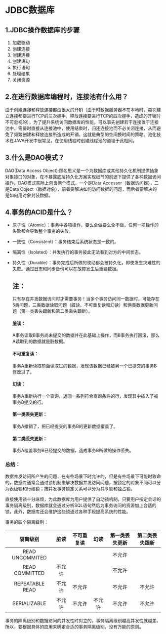 # JDBC数据库

## 1.JDBC操作数据库的步骤

1. 加载驱动
2. 创建连接
3. 创建连接
4. 创建语句
5. 执行语句
6. 处理结果
7. 关闭资源

## 2.在进行数据库编程时，连接池有什么用？

由于创建连接和释放连接都由很大的开销（由于时数据服务器不在本地时，每次建立连接都要进行TCP的三次握手，释放连接要进行TCP的四次握手，造成的开销时不可忽视的），为了提升系统访问数据库的性能，可以事先创建若干连接置于连接池中，需要时直接从连接池中，使用结束时，归还连接池而不必关闭连接，从而避免了频繁创建和释放连接所造成的开销，这就是典型的空间换时间的策略。池化技术在JAVA开发中很常见，在使用线程时创建线程池的道理于此相同。

## 3.什么是DAO模式？

DAO(Data Access Object):顾名思义是一个为数据库或其他持久化机制提供抽象对象接口的对象，在不暴露底层持久化方案实现细节的前途下提供了各种数据访问操作。DAO模式实际上包含俩个模式，一个是Data Accessor（数据访问器），二是Data Object（数据对象），前者要解决如何访问数据的问题，而后者要解决的是如何用对象封装数据。

## 4.事务的ACID是什么？

- 原子性（Atomic）：事务中各项操作，要么全做要么全不做，任何一项操作的失败都会导致整个事务的失败。

- 一致性（Consistent）：事务结束后系统状态是一致的。

- 隔离性（Isolated）：并发执行的事务彼此无法看到对方的中间状态。

- 持久性（Durable）：事务完成后所做的改动都会被持久化，即使发生灾难性的失败。通过日志和同步备份可以在故障发生后重建数据。

  ## 注：

  只有存在并发数据访问时才需要事务！当多个事务访问同一数据时，可能存在5类问题，三类数据读取问题（脏读、不可重复读和幻读）和俩类数据更新问题（第一类丢失跟新和第二类丢失跟新）。

  #### 脏读：

  A事务读取B事务尚未提交的数据并在此基础上操作，而B事务执行回滚，那么A读取到的数据就是脏数据。

  #### 不可重复读：

  事务A重新读取前面读取过的数据，发现该数据已经被另一个已提交的事务B修改过了。

  #### 幻读：

  事务A重新执行一个查询，返回一系列符合查询条件的行，发现其中插入了被事务B提交的行。

  #### 第一类丢失更新：

  事务A撤销了，把已经提交的事务B的更新数据覆盖了。

  #### 第二类丢失更新：

  事务A覆盖事务B已经提交的数据，造成事务B所做的操作丢失。

### 总结：

数据并发访问所产生的问题，在有些场景下时允许的，但是有些场景下可能时致命的，数据库通常会通过锁机制来解决数据并发访问问题，按锁定的对象不同可以分为表级锁和行级锁；按并发事务锁定关系可以分为共享锁和独占锁。

直接使用锁十分麻烦，为此数据库为用户提供了自动锁机制，只要用户指定会话的事务隔离级别，数据库就会通过分析SQL语句然后为事务访问的资源加上合适的锁，此外，数据库还会维护这些锁通过各种手段提高系统的性能。

事务的四个隔离级别：

|    隔离级别     |  脏读  | 不可重复读 |  幻读  | 第一类丢失更新 | 第二类丢失跟新 |
| :-------------: | :----: | :--------: | :----: | :------------: | :------------: |
| READ UNCOMMITED |        |            |        |     不允许     |                |
| READ COMMITTED  | 不允许 |            |        |     不允许     |                |
| REPEATABLE READ | 不允许 |   不允许   |        |     不允许     |     不允许     |
|  SERIALIZABLE   | 不允许 |   不允许   | 不允许 |     不允许     |     不允许     |

事务的隔离级别和数据访问的并发性时对立的，事务隔离级别越高并发性就越差。所以，要根据具体的应用来确定合适的事务隔离级别，没有万能的原则。